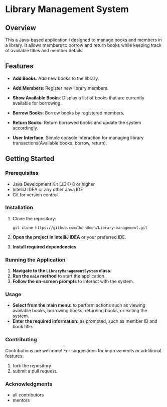 # Library Management System

## Overview
This a Java-based application  i designed to manage books and members in a library. It allows members to borrow and return books while keeping track of available titles and member details.

## Features
- **Add Books**: Add new books to the library.
  
- **Add Members**: Register new library members.
  
- **Show Available Books**: Display a list of books that are currently available for borrowing.
  
- **Borrow Books**: Borrow books by registered members.
  
- **Return Books**: Return borrowed books and update the system accordingly.
  
- **User Interface**: Simple console interaction for managing library transactions(Available books, borrow, return).

## Getting Started

### Prerequisites
- Java Development Kit (JDK) 8 or higher
- IntelliJ IDEA or any other Java IDE
- Git  for version control

### Installation
1. Clone the repository:
   
   `git clone https://github.com/JohnUmeh/Library-management.git`
   
2. **Open the project in IntelliJ IDEA** or your preferred IDE.
   
3. **Install required dependencies** 

### Running the Application

1. **Navigate to the `LibraryManagementSystem` class.**
2. **Run the `main` method** to start the application.
3. **Follow the on-screen prompts** to interact with the system.

### Usage

- **Select from the main menu:** to perform actions such as viewing available books, borrowing books, returning books, or exiting the system.
- **Enter the required information:** as prompted, such as member ID and book title.

### Contributing

Contributions are welcome! For suggestions for improvements or additional features:

1. fork the repository
2. submit a pull request.


### Acknowledgments

- all contributors 
- mentors 


